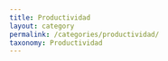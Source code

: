 ```yaml
---
title: Productividad
layout: category
permalink: /categories/productividad/
taxonomy: Productividad
---
```

